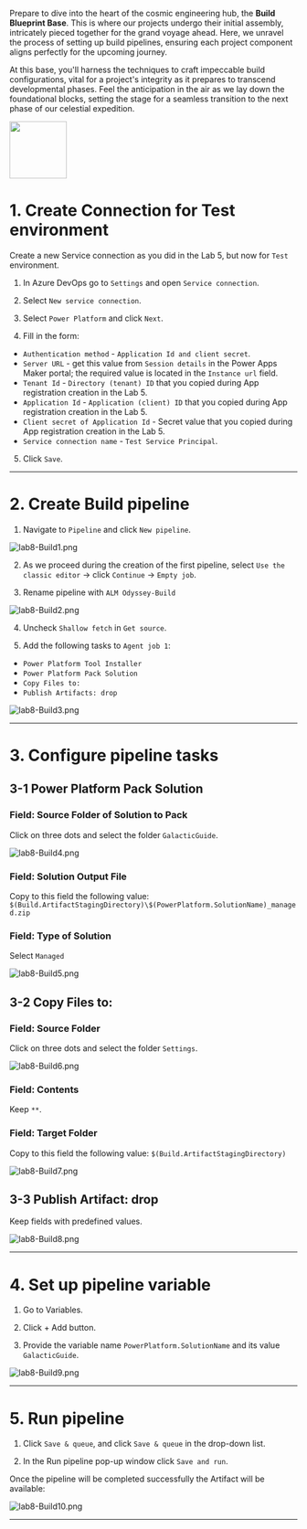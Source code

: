 Prepare to dive into the heart of the cosmic engineering hub, the **Build Blueprint Base**. This is where our projects undergo their initial assembly, intricately pieced together for the grand voyage ahead. Here, we unravel the process of setting up build pipelines, ensuring each project component aligns perfectly for the upcoming journey.

At this base, you'll harness the techniques to craft impeccable build configurations, vital for a project's integrity as it prepares to transcend developmental phases. Feel the anticipation in the air as we lay down the foundational blocks, setting the stage for a seamless transition to the next phase of our celestial expedition.

<img src="https://github.com/Katerina-Chernevskaya/BalticSummit2023/blob/a0a2c0c73428b9088a249b573ee761f4e3987418/labs/screenshots/lab8-1/8-1-DeploymentDock.png" width="100">

# 1. Create Connection for Test environment

Create a new Service connection as you did in the Lab 5, but now for `Test` environment.

1. In Azure DevOps go to `Settings` and open `Service connection`.

2. Select `New service connection`.

3. Select `Power Platform` and click `Next`.

4. Fill in the form:
- `Authentication method` - `Application Id and client secret`.
- `Server URL` - get this value from `Session details` in the Power Apps Maker portal; the required value is located in the `Instance url` field.
- `Tenant Id` - `Directory (tenant) ID` that you copied during App registration creation in the Lab 5.
- `Application Id` - `Application (client) ID` that you copied during App registration creation in the Lab 5.
- `Client secret of Application Id` - Secret value that you copied during App registration creation in the Lab 5.
- `Service connection name` - `Test Service Principal`.

5. Click `Save`.

***


# 2. Create Build pipeline

1. Navigate to `Pipeline` and click `New pipeline`.

![lab8-Build1.png](./screenshots/lab8-1/lab8-1.png)

2. As we proceed during the creation of the first pipeline, select `Use the classic editor` -> click `Continue` -> `Empty job`.

3. Rename pipeline with `ALM Odyssey-Build`

![lab8-Build2.png](./screenshots/lab8-1/lab8-2.png)

4. Uncheck `Shallow fetch` in `Get source`.

5. Add the following tasks to `Agent job 1`:

- `Power Platform Tool Installer`
- `Power Platform Pack Solution`
- `Copy Files to:`
- `Publish Artifacts: drop`

![lab8-Build3.png](./screenshots/lab8-1/lab8-3.png)

***

# 3. Configure pipeline tasks

## 3-1 Power Platform Pack Solution

### Field: Source Folder of Solution to Pack

Click on three dots and select the folder `GalacticGuide`.

![lab8-Build4.png](./screenshots/lab8-1/lab8-4.png)

### Field: Solution Output File

Copy to this field the following value:
`$(Build.ArtifactStagingDirectory)\$(PowerPlatform.SolutionName)_managed.zip`

### Field: Type of Solution

Select `Managed`

![lab8-Build5.png](./screenshots/lab8-1/lab8-5.png)

## 3-2 Copy Files to:

### Field: Source Folder

Click on three dots and select the folder `Settings`.

![lab8-Build6.png](./screenshots/lab8-1/lab8-6.png)

### Field: Contents

Keep `**`.

### Field: Target Folder

Copy to this field the following value:
`$(Build.ArtifactStagingDirectory)`

![lab8-Build7.png](./screenshots/lab8-1/lab8-7.png)

## 3-3 Publish Artifact: drop

Keep fields with predefined values.

![lab8-Build8.png](./screenshots/lab8-1/lab8-8.png)

***


# 4. Set up pipeline variable

1. Go to Variables.

2. Click + Add button.

3. Provide the variable name `PowerPlatform.SolutionName` and its value `GalacticGuide`.

![lab8-Build9.png](./screenshots/lab8-1/lab8-9.png)

***


# 5. Run pipeline

1. Click `Save & queue`, and click `Save & queue` in the drop-down list.

2. In the Run pipeline pop-up window click `Save and run`.

Once the pipeline will be completed successfully the Artifact will be available:

![lab8-Build10.png](./screenshots/lab8-1/lab8-10.png)

***
